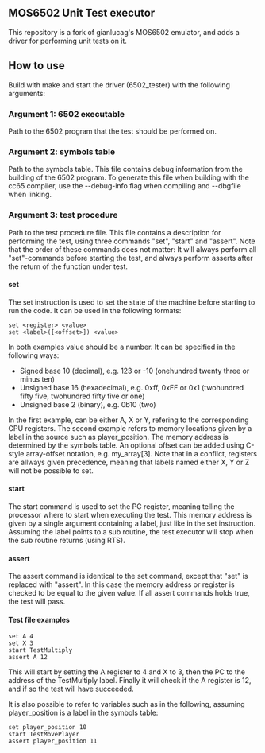 ## MOS6502 Unit Test executor
This repository is a fork of gianlucag's MOS6502 emulator, and adds a driver for performing unit tests on it. 

## How to use
Build with make and start the driver (6502_tester) with the following arguments:

### Argument 1: 6502 executable
Path to the 6502 program that the test should be performed on.

### Argument 2: symbols table
Path to the symbols table. This file contains debug information from the building of the 6502 program. To generate this file when building with the cc65 compiler, use the --debug-info flag when compiling and --dbgfile <filename> when linking.

### Argument 3: test procedure
Path to the test procedure file. This file contains a description for performing the test, using three commands "set", "start" and "assert". Note that the order of these commands does not matter: It will always perform all "set"-commands before starting the test, and always perform asserts after the return of the function under test.

#### set
The set instruction is used to set the state of the machine before starting to run the code. It can be used in the following formats:
```
set <register> <value>
set <label>([<offset>]) <value>
```

In both examples value should be a number. It can be specified in the following ways: 
* Signed base 10 (decimal), e.g. 123 or -10 (onehundred twenty three or minus ten)
* Unsigned base 16 (hexadecimal), e.g. 0xff, 0xFF or 0x1 (twohundred fifty five, twohundred fifty five or one)
* Unsigned base 2 (binary), e.g. 0b10 (two)

In the first example, <register> can be either A, X or Y, refering to the corresponding CPU registers. The second example refers to memory locations given by a label in the source such as player_position. The memory address is determined by the symbols table. An optional offset can be added using C-style array-offset notation, e.g. my_array[3]. Note that in a conflict, registers are allways given precedence, meaning that labels named either X, Y or Z will not be possible to set.

#### start
The start command is used to set the PC register, meaning telling the processor where to start when executing the test. This memory address is given by a single argument containing a label, just like in the set instruction. Assuming the label points to a sub routine, the test executor will stop when the sub routine returns (using RTS). 

#### assert
The assert command is identical to the set command, except that "set" is replaced with "assert". In this case the memory address or register is checked to be equal to the given value. If all assert commands holds true, the test will pass.

#### Test file examples
```
set A 4
set X 3
start TestMultiply
assert A 12
```

This will start by setting the A register to 4 and X to 3, then the PC to the address of the TestMultiply label. Finally it will check if the A register is 12, and if so the test will have succeeded. 

It is also possible to refer to variables such as in the following, assuming player_position is a label in the symbols table:

```
set player_position 10
start TestMovePlayer
assert player_position 11
```
